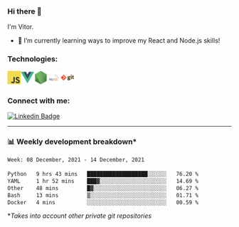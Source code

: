 ### Hi there 👋

I'm Vitor.

- 🌱 I’m currently learning ways to improve my React and Node.js skills!

### Technologies:
<img align="left" alt="Javascript" width="30px" src="https://raw.githubusercontent.com/github/explore/80688e429a7d4ef2fca1e82350fe8e3517d3494d/topics/javascript/javascript.png"/>
<img align="left" alt="VueJs" width="30px" src="https://raw.githubusercontent.com/github/explore/80688e429a7d4ef2fca1e82350fe8e3517d3494d/topics/vue/vue.png"/>
<img align="left" alt="Nodejs" width="30px" src="https://raw.githubusercontent.com/github/explore/80688e429a7d4ef2fca1e82350fe8e3517d3494d/topics/nodejs/nodejs.png" />
<img align="left" alt="Mysql" width="30px" src="https://raw.githubusercontent.com/github/explore/80688e429a7d4ef2fca1e82350fe8e3517d3494d/topics/mysql/mysql.png"/>
<img align="left" alt="Git" width="30px" src="https://raw.githubusercontent.com/github/explore/80688e429a7d4ef2fca1e82350fe8e3517d3494d/topics/git/git.png"/> 

<br /> <br />
### Connect with me:
[![Linkedin Badge](https://img.shields.io/badge/-LinkedIn-blue?style=flat-square&logo=Linkedin&logoColor=white&link=https://www.linkedin.com/in/felipefialho)](https://www.linkedin.com/in/vitorlc)

---

<!-- <p align="center"> <img src="https://komarev.com/ghpvc/?username=vitorlc&label=👀" alt="eitchtee" /> </p> -->
### :bar_chart: Weekly development breakdown*
<!--START_SECTION:waka-->
```text
Week: 08 December, 2021 - 14 December, 2021

Python   9 hrs 43 mins   ███████████████████░░░░░░   76.20 % 
YAML     1 hr 52 mins    ███▓░░░░░░░░░░░░░░░░░░░░░   14.69 % 
Other    48 mins         █▓░░░░░░░░░░░░░░░░░░░░░░░   06.27 % 
Bash     13 mins         ▒░░░░░░░░░░░░░░░░░░░░░░░░   01.71 % 
Docker   4 mins          ░░░░░░░░░░░░░░░░░░░░░░░░░   00.59 % 
```
<!--END_SECTION:waka-->

**Takes into account other private git repositories*
